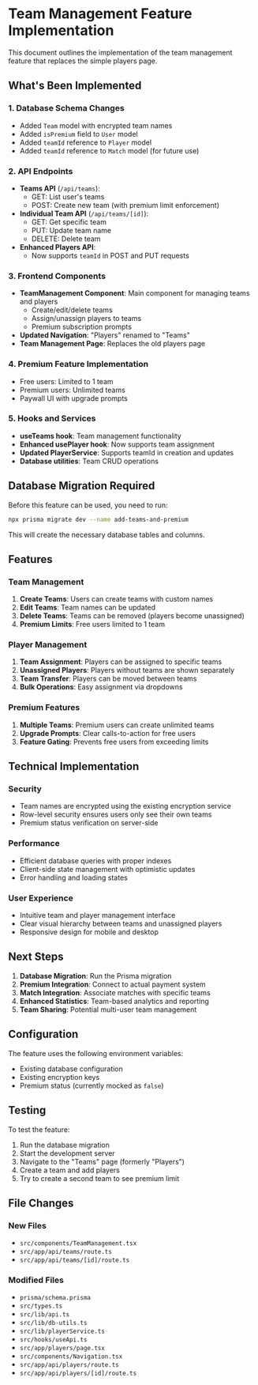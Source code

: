 # Team Management Feature Implementation

This document outlines the implementation of the team management feature that replaces the simple players page.

## What's Been Implemented

### 1. Database Schema Changes

- Added `Team` model with encrypted team names
- Added `isPremium` field to `User` model
- Added `teamId` reference to `Player` model
- Added `teamId` reference to `Match` model (for future use)

### 2. API Endpoints

- **Teams API** (`/api/teams`):
  - GET: List user's teams
  - POST: Create new team (with premium limit enforcement)
- **Individual Team API** (`/api/teams/[id]`):
  - GET: Get specific team
  - PUT: Update team name
  - DELETE: Delete team
- **Enhanced Players API**:
  - Now supports `teamId` in POST and PUT requests

### 3. Frontend Components

- **TeamManagement Component**: Main component for managing teams and players
  - Create/edit/delete teams
  - Assign/unassign players to teams
  - Premium subscription prompts
- **Updated Navigation**: "Players" renamed to "Teams"
- **Team Management Page**: Replaces the old players page

### 4. Premium Feature Implementation

- Free users: Limited to 1 team
- Premium users: Unlimited teams
- Paywall UI with upgrade prompts

### 5. Hooks and Services

- **useTeams hook**: Team management functionality
- **Enhanced usePlayer hook**: Now supports team assignment
- **Updated PlayerService**: Supports teamId in creation and updates
- **Database utilities**: Team CRUD operations

## Database Migration Required

Before this feature can be used, you need to run:

```bash
npx prisma migrate dev --name add-teams-and-premium
```

This will create the necessary database tables and columns.

## Features

### Team Management

1. **Create Teams**: Users can create teams with custom names
2. **Edit Teams**: Team names can be updated
3. **Delete Teams**: Teams can be removed (players become unassigned)
4. **Premium Limits**: Free users limited to 1 team

### Player Management

1. **Team Assignment**: Players can be assigned to specific teams
2. **Unassigned Players**: Players without teams are shown separately
3. **Team Transfer**: Players can be moved between teams
4. **Bulk Operations**: Easy assignment via dropdowns

### Premium Features

1. **Multiple Teams**: Premium users can create unlimited teams
2. **Upgrade Prompts**: Clear calls-to-action for free users
3. **Feature Gating**: Prevents free users from exceeding limits

## Technical Implementation

### Security

- Team names are encrypted using the existing encryption service
- Row-level security ensures users only see their own teams
- Premium status verification on server-side

### Performance

- Efficient database queries with proper indexes
- Client-side state management with optimistic updates
- Error handling and loading states

### User Experience

- Intuitive team and player management interface
- Clear visual hierarchy between teams and unassigned players
- Responsive design for mobile and desktop

## Next Steps

1. **Database Migration**: Run the Prisma migration
2. **Premium Integration**: Connect to actual payment system
3. **Match Integration**: Associate matches with specific teams
4. **Enhanced Statistics**: Team-based analytics and reporting
5. **Team Sharing**: Potential multi-user team management

## Configuration

The feature uses the following environment variables:

- Existing database configuration
- Existing encryption keys
- Premium status (currently mocked as `false`)

## Testing

To test the feature:

1. Run the database migration
2. Start the development server
3. Navigate to the "Teams" page (formerly "Players")
4. Create a team and add players
5. Try to create a second team to see premium limit

## File Changes

### New Files

- `src/components/TeamManagement.tsx`
- `src/app/api/teams/route.ts`
- `src/app/api/teams/[id]/route.ts`

### Modified Files

- `prisma/schema.prisma`
- `src/types.ts`
- `src/lib/api.ts`
- `src/lib/db-utils.ts`
- `src/lib/playerService.ts`
- `src/hooks/useApi.ts`
- `src/app/players/page.tsx`
- `src/components/Navigation.tsx`
- `src/app/api/players/route.ts`
- `src/app/api/players/[id]/route.ts`
